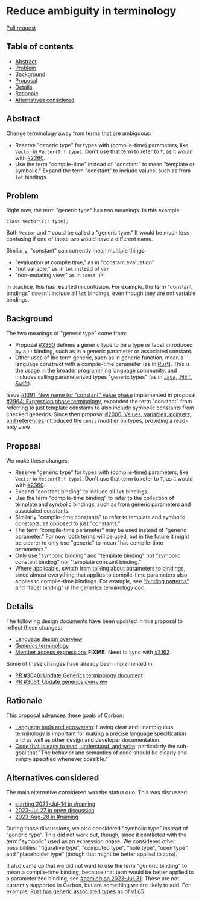 # Reduce ambiguity in terminology

<!--
Part of the Carbon Language project, under the Apache License v2.0 with LLVM
Exceptions. See /LICENSE for license information.
SPDX-License-Identifier: Apache-2.0 WITH LLVM-exception
-->

[Pull request](https://github.com/carbon-language/carbon-lang/pull/3162)

<!-- toc -->

## Table of contents

-   [Abstract](#abstract)
-   [Problem](#problem)
-   [Background](#background)
-   [Proposal](#proposal)
-   [Details](#details)
-   [Rationale](#rationale)
-   [Alternatives considered](#alternatives-considered)

<!-- tocstop -->

## Abstract

Change terminology away from terms that are ambiguous:

-   Reserve "generic type" for types with (compile-time) parameters, like
    `Vector` in `Vector(T:! type)`. Don't use that term to refer to `T`, as it
    would with [#2360](/proposals/p2360.md#terminology).
-   Use the term "compile-time" instead of "constant" to mean "template or
    symbolic." Expand the term "constant" to include values, such as from `let`
    bindings.

## Problem

Right now, the term "generic type" has two meanings. In this example:

```
class Vector(T:! type);
```

Both `Vector` and `T` could be called a "generic type." It would be much less
confusing if one of those two would have a different name.

Similarly, "constant" can currently mean multiple things:

-   "evaluation at compile time," as in "constant evaluation"
-   "not variable," as in `let` instead of `var`
-   "non-mutating view," as in `const T*`

In practice, this has resulted in confusion. For example, the term "constant
bindings" doesn't include all `let` bindings, even though they are not variable
bindings.

## Background

The two meanings of "generic type" come from:

-   Proposal [#2360](/proposals/p2360.md#terminology) defines a generic type to
    be a type or facet introduced by a `:!` binding, such as in a generic
    parameter or associated constant.
-   Other uses of the term generic, such as in generic function, mean a language
    construct with a compile-time parameter (as in
    [Rust](https://doc.rust-lang.org/rust-by-example/generics.html)). This is
    the usage in the broader programming language community, and includes
    calling parameterized types "generic types" (as in
    [Java](https://docs.oracle.com/javase/tutorial/java/generics/types.html),
    [.NET](https://learn.microsoft.com/en-us/dotnet/standard/generics/#terminology),
    [Swift](https://docs.swift.org/swift-book/documentation/the-swift-programming-language/generics/#Generic-Types)).

Issue
[#1391: New name for "constant" value phase](https://github.com/carbon-language/carbon-lang/issues/1391)
implemented in proposal
[#2964: Expression phase terminology](https://github.com/carbon-language/carbon-lang/pull/2964),
expanded the term "constant" from referring to just template constants to also
include symbolic constants from checked generics. Since then proposal
[#2006: Values, variables, pointers, and references](https://github.com/carbon-language/carbon-lang/pull/2006)
introduced the `const` modifier on types, providing a read-only view.

## Proposal

We make these changes:

-   Reserve "generic type" for types with (compile-time) parameters, like
    `Vector` in `Vector(T:! type)`. Don't use that term to refer to `T`, as it
    would with
    [#2360](https://github.com/carbon-language/carbon-lang/blob/trunk/proposals/p2360.md#terminology).
-   Expand "constant binding" to include all `let` bindings.
-   Use the term "compile-time binding" to refer to the collection of template
    and symbolic bindings, such as from generic parameters and associated
    constants.
-   Similarly "compile-time constants" to refer to template and symbolic
    constants, as opposed to just "constants."
-   The term "compile-time parameter" may be used instead of "generic
    parameter." For now, both terms will be used, but in the future it might be
    clearer to only use "generic" to mean "has compile-time parameters."
-   Only use "symbolic binding" and "template binding" not "symbolic constant
    binding" nor "template constant binding."
-   Where applicable, switch from talking about parameters to bindings, since
    almost everything that applies to compile-time parameters also applies to
    compile-time bindings. For example, see
    ["binding patterns"](/docs/design/generics/terminology.md#bindings) and
    ["facet binding"](/docs/design/generics/terminology.md#facet-binding) in the
    generics terminology doc.

## Details

The following design documents have been updated in this proposal to reflect
these changes:

-   [Language design overview](/docs/design/README.md)
-   [Generics terminology](/docs/design/generics/terminology.md)
-   [Member access expressions](/docs/design/expressions/member_access.md)
    **FIXME:** Need to sync with
    [#3162](https://github.com/carbon-language/carbon-lang/pull/3162).

Some of these changes have already been implemented in:

-   [PR #3048: Update Generics terminology document](https://github.com/carbon-language/carbon-lang/pull/3048)
-   [PR #3061: Update generics overview](https://github.com/carbon-language/carbon-lang/pull/3061)

## Rationale

This proposal advances these goals of Carbon:

-   [Language tools and ecosystem](/docs/project/goals.md#language-tools-and-ecosystem):
    Having clear and unambiguous terminology is important for making a precise
    language specification and as well as other design and developer
    documentation.
-   [Code that is easy to read, understand, and write](/docs/project/goals.md#code-that-is-easy-to-read-understand-and-write):
    particularly the sub-goal that "The behavior and semantics of code should be
    clearly and simply specified whenever possible."

## Alternatives considered

The main alternative considered was the status quo. This was discussed:

-   [starting 2023-Jul-14 in #naming](https://discord.com/channels/655572317891461132/963846118964350976/1129542605538074777)
-   [2023-Jul-27 in open discussion](https://docs.google.com/document/d/1gnJBTfY81fZYvI_QXjwKk1uQHYBNHGqRLI2BS_cYYNQ/edit?resourcekey=0-ql1Q1WvTcDvhycf8LbA9DQ#heading=h.3tki3lncihf)
-   [2023-Aug-28 in #naming](https://discord.com/channels/655572317891461132/963846118964350976/1145790947083423777)

During those discussions, we also considered "symbolic type" instead of "generic
type". This did not work out, though, since it conflicted with the term
"symbolic" used as an expression phase. We considered other possibilities:
"figurative type", "computed type", "hole type", "open type", and "placeholder
type" (though that might be better applied to `auto`).

It also came up that we did not want to use the term "generic binding" to mean a
compile-time binding, because that term would be better applied to a
parameterized binding, see
[#naming on 2023-Jul-31](https://discord.com/channels/655572317891461132/963846118964350976/1135704682128494712).
Those are not currently supported in Carbon, but are something we are likely to
add. For example,
[Rust has generic associated types](https://rust-lang.github.io/generic-associated-types-initiative/explainer/motivation.html)
as of [v1.65](https://blog.rust-lang.org/2022/10/28/gats-stabilization.html).
